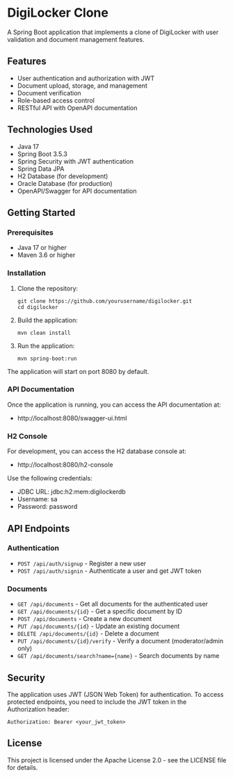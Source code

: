 # DigiLocker Clone

A Spring Boot application that implements a clone of DigiLocker with user validation and document management features.

## Features

- User authentication and authorization with JWT
- Document upload, storage, and management
- Document verification
- Role-based access control
- RESTful API with OpenAPI documentation

## Technologies Used

- Java 17
- Spring Boot 3.5.3
- Spring Security with JWT authentication
- Spring Data JPA
- H2 Database (for development)
- Oracle Database (for production)
- OpenAPI/Swagger for API documentation

## Getting Started

### Prerequisites

- Java 17 or higher
- Maven 3.6 or higher

### Installation

1. Clone the repository:
   ```
   git clone https://github.com/yourusername/digilocker.git
   cd digilocker
   ```

2. Build the application:
   ```
   mvn clean install
   ```

3. Run the application:
   ```
   mvn spring-boot:run
   ```

The application will start on port 8080 by default.

### API Documentation

Once the application is running, you can access the API documentation at:
- http://localhost:8080/swagger-ui.html

### H2 Console

For development, you can access the H2 database console at:
- http://localhost:8080/h2-console

Use the following credentials:
- JDBC URL: jdbc:h2:mem:digilockerdb
- Username: sa
- Password: password

## API Endpoints

### Authentication

- `POST /api/auth/signup` - Register a new user
- `POST /api/auth/signin` - Authenticate a user and get JWT token

### Documents

- `GET /api/documents` - Get all documents for the authenticated user
- `GET /api/documents/{id}` - Get a specific document by ID
- `POST /api/documents` - Create a new document
- `PUT /api/documents/{id}` - Update an existing document
- `DELETE /api/documents/{id}` - Delete a document
- `PUT /api/documents/{id}/verify` - Verify a document (moderator/admin only)
- `GET /api/documents/search?name={name}` - Search documents by name

## Security

The application uses JWT (JSON Web Token) for authentication. To access protected endpoints, you need to include the JWT token in the Authorization header:

```
Authorization: Bearer <your_jwt_token>
```

## License

This project is licensed under the Apache License 2.0 - see the LICENSE file for details.
